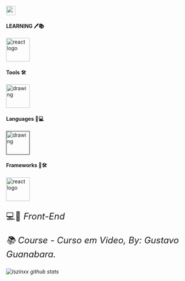 



<a href="https://www.instagram.com/lszinxx/"><img src="https://img.shields.io/badge/instagram-%23E4405F.svg?&style=for-the-badge&logo=instagram&logoColor=white" height=25></a>
</p>





#### LEARNING 🖊️📚
[<img src="https://iconape.com/wp-content/png_logo_vector/react-2.png" alt="react logo" width="64" />](https://reactjs.org/)

#### Tools 🛠️
[<img src="https://upload.wikimedia.org/wikipedia/commons/thumb/9/9a/Visual_Studio_Code_1.35_icon.svg/1024px-Visual_Studio_Code_1.35_icon.svg.png" alt="drawing" width="64" />](https://code.visualstudio.com/)

#### Languages 🚀💻
[<img src="https://upload.wikimedia.org/wikipedia/commons/thumb/9/99/Unofficial_JavaScript_logo_2.svg/1024px-Unofficial_JavaScript_logo_2.svg.png" alt="drawing" width="64" />]()


#### Frameworks 📎🛠️
[<img src="https://iconape.com/wp-content/png_logo_vector/react-2.png" alt="react logo" width="64" />](https://reactjs.org/)

<p style="font-size: 24px">💻🚀<em> Front-End<p>
<p style="font-size: 24px">📚<em> Course - Curso em Video, By: Gustavo Guanabara.

![lszinxx github stats](https://github-readme-stats.vercel.app/api?username=lszinxx&hide=contribs,issues&show_icons=true&line_height=21&theme=graywhite)
